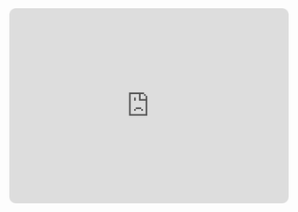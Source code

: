 <iframe style="border-radius:12px" src="https://open.spotify.com/embed/playlist/58IrGhEZVAHKYT6tcO7SWr?utm_source=generator&theme=0" width="100%" height="352" frameBorder="0" allowfullscreen="" allow="autoplay; clipboard-write; encrypted-media; fullscreen; picture-in-picture" loading="lazy"></iframe>